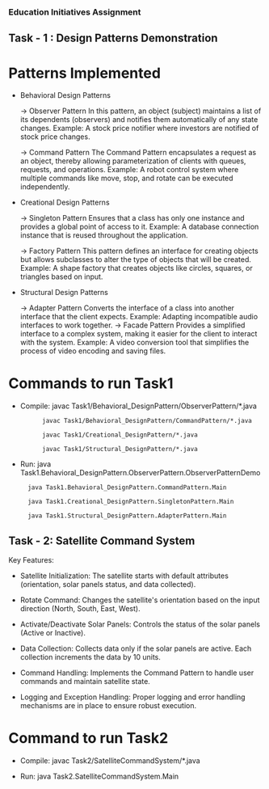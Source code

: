 ### Education Initiatives Assignment

## Task - 1 : Design Patterns Demonstration

# Patterns Implemented

- Behavioral Design Patterns

    -> Observer Pattern
        In this pattern, an object (subject) maintains a list of its dependents (observers) and notifies them automatically of any state changes. Example: A stock price notifier where investors are notified of stock price changes.

    -> Command Pattern
        The Command Pattern encapsulates a request as an object, thereby allowing parameterization of clients with queues, requests, and operations. Example: A robot control system where multiple commands like move, stop, and rotate can be executed independently.

- Creational Design Patterns

    -> Singleton Pattern
        Ensures that a class has only one instance and provides a global point of access to it. Example: A database connection instance that is reused throughout the application.

    -> Factory Pattern
        This pattern defines an interface for creating objects but allows subclasses to alter the type of objects that will be created. Example: A shape factory that creates objects like circles, squares, or triangles based on input.

- Structural Design Patterns

    -> Adapter Pattern
        Converts the interface of a class into another interface that the client expects. Example: Adapting incompatible audio interfaces to work together.
    -> Facade Pattern
        Provides a simplified interface to a complex system, making it easier for the client to interact with the system. Example: A video conversion tool that simplifies the process of video encoding and saving files.

# Commands to run Task1
- Compile:  javac Task1/Behavioral_DesignPattern/ObserverPattern/*.java 

            javac Task1/Behavioral_DesignPattern/CommandPattern/*.java

            javac Task1/Creational_DesignPattern/*.java

            javac Task1/Structural_DesignPattern/*.java

- Run:  java Task1.Behavioral_DesignPattern.ObserverPattern.ObserverPatternDemo

        java Task1.Behavioral_DesignPattern.CommandPattern.Main

        java Task1.Creational_DesignPattern.SingletonPattern.Main

        java Task1.Structural_DesignPattern.AdapterPattern.Main



## Task - 2: Satellite Command System

Key Features: 
- Satellite Initialization: The satellite starts with default attributes (orientation, solar panels status, and data collected).

- Rotate Command: Changes the satellite's orientation based on the input direction (North, South, East, West).

- Activate/Deactivate Solar Panels: Controls the status of the solar panels (Active or Inactive).

- Data Collection: Collects data only if the solar panels are active. Each collection increments the data by 10 units.

- Command Handling: Implements the Command Pattern to handle user commands and maintain satellite state.

- Logging and Exception Handling: Proper logging and error handling mechanisms are in place to ensure robust execution.


# Command to run Task2
- Compile: javac Task2/SatelliteCommandSystem/*.java

- Run: java Task2.SatelliteCommandSystem.Main
